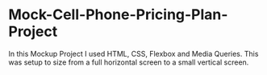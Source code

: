 # Mock-Cell-Phone-Pricing-Plan-Project
In this Mockup Project I used HTML, CSS, Flexbox and Media Queries. This was setup to size from a full horizontal screen to a small vertical screen.
